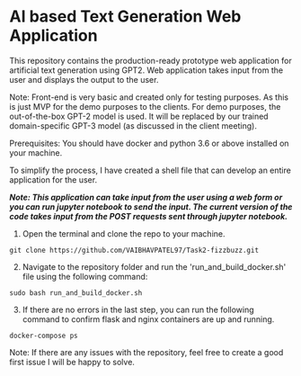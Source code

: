 # AI based Text Generation Web Application

This repository contains the production-ready prototype web application for artificial text generation using GPT2. Web application takes input from the user and displays the output to the user.

Note: Front-end is very basic and created only for testing purposes. As this is just MVP for the demo purposes to the clients. For demo purposes, the out-of-the-box GPT-2 model is used. It will be replaced by our trained domain-specific GPT-3 model (as discussed in the client meeting).

Prerequisites: You should have docker and python 3.6 or above installed on your machine.
 
To simplify the process, I have created a shell file that can develop an entire application for the user.

***Note: This application can take input from the user using a web form or you can run jupyter notebook to send the input. The current version of the code takes input from the POST requests sent through jupyter notebook.***

1. Open the terminal and clone the repo to your machine.
```
git clone https://github.com/VAIBHAVPATEL97/Task2-fizzbuzz.git
```
2. Navigate to the repository folder and run the 'run_and_build_docker.sh' file using the following command:
```
sudo bash run_and_build_docker.sh 
```
3. If there are no errors in the last step, you can run the following command to confirm flask and nginx containers are up and running.
```
docker-compose ps
```

Note: If there are any issues with the repository, feel free to create a good first issue I will be happy to solve. 

